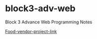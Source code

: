 # block3-adv-web

Block 3 Advance Web Programming Notes

[Food-vendor-project-link](https://fransiskus42.web582.com/block3-adv-web/project1/App/index.php)

